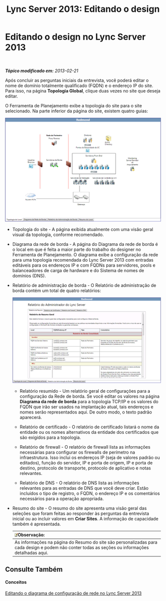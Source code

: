 ﻿---
title: 'Lync Server 2013: Editando o design'
TOCTitle: Editando o design
ms:assetid: 08f639ba-0e5f-4ae7-9191-c3d96c25b169
ms:mtpsurl: https://technet.microsoft.com/pt-br/library/Gg558608(v=OCS.15)
ms:contentKeyID: 52057551
ms.date: 05/19/2016
mtps_version: v=OCS.15
ms.translationtype: HT
---

# Editando o design no Lync Server 2013

 

_**Tópico modificado em:** 2013-02-21_

Após concluir as perguntas iniciais da entrevista, você poderá editar o nome de domínio totalmente qualificado (FQDN) e o endereço IP do site. Para isso, na página **Topologia Global**, clique duas vezes no site que deseja editar.

O Ferramenta de Planejamento exibe a topologia do site para o site selecionado. Na parte inferior da página do site, existem quatro guias:

![Topologia do site da ferramenta de planejamento](images/Gg558608.e6189c20-360a-42bd-ba90-11bdb5b7551b(OCS.15).jpg "Topologia do site da ferramenta de planejamento")

  - Topologia do site - A página exibida atualmente com uma visão geral visual da topologia, conforme recomendado.

  - Diagrama da rede de borda - A página do Diagrama da rede de borda é o local em que é feita a maior parte do trabalho do designer no Ferramenta de Planejamento. O diagrama exibe a configuração da rede para uma topologia recomendada do Lync Server 2013 com entradas editáveis para os endereços IP e com FQDNs para servidores, pools e balanceadores de carga de hardware e do Sistema de nomes de domínios (DNS).

  - Relatório de administração de borda - O Relatório de administração de borda contém um total de quatro relatórios:
    
    ![Página de Relatórios administrativos de borda](images/Gg558608.0019cc5e-af39-4cb9-82ce-58f6388242ff(OCS.15).jpg "Página de Relatórios administrativos de borda")  
    
      - Relatório resumido - Um relatório geral de configurações para a configuração da Rede de borda. Se você editar os valores na página **Diagrama da rede de borda** para a topologia TCP/IP e os valores do FQDN que irão ser usados na implantação atual, tais endereços e nomes serão representados aqui. De outro modo, o texto padrão aparecerá.
    
      - Relatório de certificado - O relatório de certificado listará o nome da entidade ou os nomes alternativos da entidade dos certificados que são exigidos para a topologia.
    
      - Relatório de firewall - O relatório de firewall lista as informações necessárias para configurar os firewalls de perímetro na infraestrutura. Isso inclui os endereços IP (seja de valores padrão ou editados), função do servidor, IP e porta de origem, IP e porta de destino, protocolo de transporte, protocolo de aplicativo e notas relevantes.
    
      - Relatório de DNS - O relatório de DNS lista as informações relevantes para as entradas de DNS que você deve criar. Estão incluídos o tipo de registro, o FQDN, o endereço IP e os comentários necessários para a operação apropriada.

  - Resumo do site - O resumo do site apresenta uma visão geral das seleções que foram feitas ao responder às perguntas da entrevista inicial ou ao incluir valores em **Criar Sites**. A informação de capacidade também é apresentada.
    
    <table>
    <thead>
    <tr class="header">
    <th><img src="images/Gg425756.note(OCS.15).gif" title="note" alt="note" />Observação:</th>
    </tr>
    </thead>
    <tbody>
    <tr class="odd">
    <td>As informações na página do Resumo do site são personalizadas para cada design e podem não conter todas as seções ou informações detalhadas aqui.</td>
    </tr>
    </tbody>
    </table>


## Consulte Também

#### Conceitos

[Editando o diagrama de configuração de rede no Lync Server 2013](lync-server-2013-editing-the-network-configuration-diagram.md)


